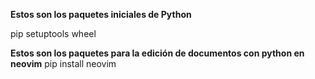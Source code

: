 **Estos son los paquetes iniciales de Python**

pip
setuptools
wheel

**Estos son los paquetes para la edición de documentos con python en neovim**
pip install neovim

